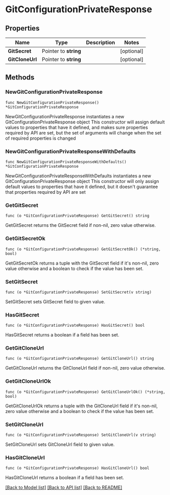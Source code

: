# GitConfigurationPrivateResponse

## Properties

Name | Type | Description | Notes
------------ | ------------- | ------------- | -------------
**GitSecret** | Pointer to **string** |  | [optional] 
**GitCloneUrl** | Pointer to **string** |  | [optional] 

## Methods

### NewGitConfigurationPrivateResponse

`func NewGitConfigurationPrivateResponse() *GitConfigurationPrivateResponse`

NewGitConfigurationPrivateResponse instantiates a new GitConfigurationPrivateResponse object
This constructor will assign default values to properties that have it defined,
and makes sure properties required by API are set, but the set of arguments
will change when the set of required properties is changed

### NewGitConfigurationPrivateResponseWithDefaults

`func NewGitConfigurationPrivateResponseWithDefaults() *GitConfigurationPrivateResponse`

NewGitConfigurationPrivateResponseWithDefaults instantiates a new GitConfigurationPrivateResponse object
This constructor will only assign default values to properties that have it defined,
but it doesn't guarantee that properties required by API are set

### GetGitSecret

`func (o *GitConfigurationPrivateResponse) GetGitSecret() string`

GetGitSecret returns the GitSecret field if non-nil, zero value otherwise.

### GetGitSecretOk

`func (o *GitConfigurationPrivateResponse) GetGitSecretOk() (*string, bool)`

GetGitSecretOk returns a tuple with the GitSecret field if it's non-nil, zero value otherwise
and a boolean to check if the value has been set.

### SetGitSecret

`func (o *GitConfigurationPrivateResponse) SetGitSecret(v string)`

SetGitSecret sets GitSecret field to given value.

### HasGitSecret

`func (o *GitConfigurationPrivateResponse) HasGitSecret() bool`

HasGitSecret returns a boolean if a field has been set.

### GetGitCloneUrl

`func (o *GitConfigurationPrivateResponse) GetGitCloneUrl() string`

GetGitCloneUrl returns the GitCloneUrl field if non-nil, zero value otherwise.

### GetGitCloneUrlOk

`func (o *GitConfigurationPrivateResponse) GetGitCloneUrlOk() (*string, bool)`

GetGitCloneUrlOk returns a tuple with the GitCloneUrl field if it's non-nil, zero value otherwise
and a boolean to check if the value has been set.

### SetGitCloneUrl

`func (o *GitConfigurationPrivateResponse) SetGitCloneUrl(v string)`

SetGitCloneUrl sets GitCloneUrl field to given value.

### HasGitCloneUrl

`func (o *GitConfigurationPrivateResponse) HasGitCloneUrl() bool`

HasGitCloneUrl returns a boolean if a field has been set.


[[Back to Model list]](../README.md#documentation-for-models) [[Back to API list]](../README.md#documentation-for-api-endpoints) [[Back to README]](../README.md)


